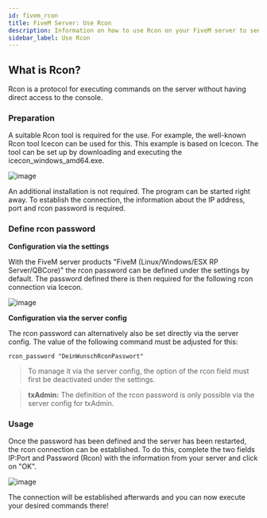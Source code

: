 ```yaml
---
id: fivem_rcon
title: FiveM Server: Use Rcon
description: Information on how to use Rcon on your FiveM server to send commands to the server - ZAP-Hosting.com documentation
sidebar_label: Use Rcon
---
```


## What is Rcon?

Rcon is a protocol for executing commands on the server without having direct access to the console.

### Preparation

A suitable Rcon tool is required for the use. For example, the well-known Rcon tool Icecon can be used for this. This example is based on Icecon. The tool can be set up by downloading and executing the icecon_windows_amd64.exe.

![image](https://user-images.githubusercontent.com/13604413/159168520-9b0e166a-9ae9-47ef-8121-733b447092e0.png)

An additional installation is not required. The program can be started right away. To establish the connection, the information about the IP address, port and rcon password is required.

### Define rcon password

**Configuration via the settings**

With the FiveM server products "FiveM (Linux/Windows/ESX RP Server/QBCore)" the rcon password can be defined under the settings by default. The password defined there is then required for the following rcon connection via Icecon.

![image](https://user-images.githubusercontent.com/26007280/190453536-bbe82057-9772-45a4-bdb0-1dc6e5bc7884.png)


**Configuration via the server config**

The rcon password can alternatively also be set directly via the server config. The value of the following command must be adjusted for this:
```
rcon_password "DeinWunschRconPasswort"
```

> To manage it via the server config, the option of the rcon field must first be deactivated under the settings. 

> **txAdmin:** The definition of the rcon password is only possible via the server config for txAdmin.

### Usage

Once the password has been defined and the server has been restarted, the rcon connection can be established. To do this, complete the two fields IP:Port and Password (Rcon) with the information from your server and click on "OK". 

![image](https://user-images.githubusercontent.com/13604413/159168532-0b80c7c5-16e0-4a3b-8b06-907c2846f5d4.png)

The connection will be established afterwards and you can now execute your desired commands there!
